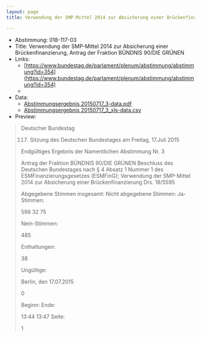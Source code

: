 ```yaml
---
layout: page
title: Verwendung der SMP-Mittel 2014 zur Absicherung einer Brückenfinanzierung, Antrag der Fraktion BÜNDNIS 90/DIE GRÜNEN

---
```


* Abstimmung: 018-117-03
* Title: Verwendung der SMP-Mittel 2014 zur Absicherung einer Brückenfinanzierung, Antrag der Fraktion BÜNDNIS 90/DIE GRÜNEN
* Links: 
    * [https://www.bundestag.de/parlament/plenum/abstimmung/abstimmung?id=354](https://www.bundestag.de/parlament/plenum/abstimmung/abstimmung?id=354)
    * 
* Data: 
    * [Abstimmungsergebnis 20150717_3-data.pdf](/res/abstimmungsliste/20150717_3-data.pdf)
    * [Abstimmungsergebnis 20150717_3_xls-data.csv](/res/abstimmungsliste/analyses/20150717_3_xls-data.csv)
* Preview: 
> Deutscher Bundestag
> 
> 117. Sitzung des Deutschen Bundestages
> am Freitag, 17.Juli 2015
> 
> Endgültiges Ergebnis der Namentlichen Abstimmung Nr. 3
> 
> Antrag der Fraktion BÜNDNIS 90/DIE GRÜNEN
> Beschluss des Deutschen Bundestages nach § 4 Absatz 1 Nummer 1 des ESMFinanzierungsgesetzes (ESMFinG);
> Verwendung der SMP-Mittel 2014 zur Absicherung einer Brückenfinanzierung
> Drs. 18/5595
> 
> Abgegebene Stimmen insgesamt:
> Nicht abgegebene Stimmen:
> Ja-Stimmen:
> 
> 598
> 32
> 75
> 
> Nein-Stimmen:
> 
> 485
> 
> Enthaltungen:
> 
> 38
> 
> Ungültige:
> 
> Berlin, den 17.07.2015
> 
> 0
> 
> Beginn:
> Ende:
> 
> 13:44
> 13:47
> Seite:
> 
> 1
> 
> 
